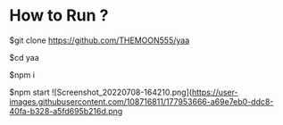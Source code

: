 # How to Run ?

$git clone https://github.com/THEMOON555/yaa

$cd yaa

$npm i

$npm start
![Screenshot_20220708-164210.png](https://user-images.githubusercontent.com/108716811/177953666-a69e7eb0-ddc8-40fa-b328-a5fd695b216d.png
